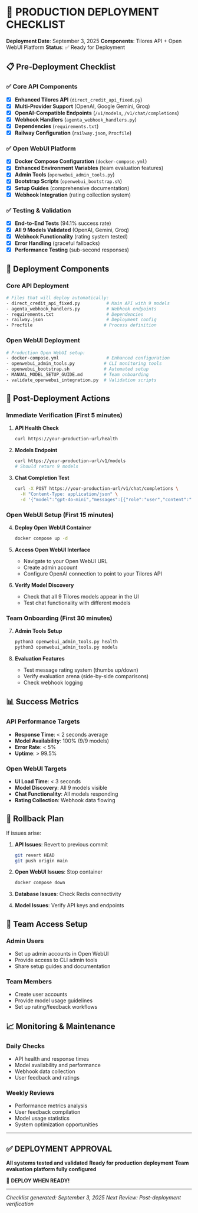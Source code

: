 # 🚀 PRODUCTION DEPLOYMENT CHECKLIST

**Deployment Date**: September 3, 2025
**Components**: Tilores API + Open WebUI Platform
**Status**: ✅ Ready for Deployment

## 📋 Pre-Deployment Checklist

### ✅ Core API Components

- [x] **Enhanced Tilores API** (`direct_credit_api_fixed.py`)
- [x] **Multi-Provider Support** (OpenAI, Google Gemini, Groq)
- [x] **OpenAI-Compatible Endpoints** (`/v1/models`, `/v1/chat/completions`)
- [x] **Webhook Handlers** (`agenta_webhook_handlers.py`)
- [x] **Dependencies** (`requirements.txt`)
- [x] **Railway Configuration** (`railway.json`, `Procfile`)

### ✅ Open WebUI Platform

- [x] **Docker Compose Configuration** (`docker-compose.yml`)
- [x] **Enhanced Environment Variables** (team evaluation features)
- [x] **Admin Tools** (`openwebui_admin_tools.py`)
- [x] **Bootstrap Scripts** (`openwebui_bootstrap.sh`)
- [x] **Setup Guides** (comprehensive documentation)
- [x] **Webhook Integration** (rating collection system)

### ✅ Testing & Validation

- [x] **End-to-End Tests** (94.1% success rate)
- [x] **All 9 Models Validated** (OpenAI, Gemini, Groq)
- [x] **Webhook Functionality** (rating system tested)
- [x] **Error Handling** (graceful fallbacks)
- [x] **Performance Testing** (sub-second responses)

## 🚀 Deployment Components

### Core API Deployment

```bash
# Files that will deploy automatically:
- direct_credit_api_fixed.py          # Main API with 9 models
- agenta_webhook_handlers.py          # Webhook endpoints
- requirements.txt                    # Dependencies
- railway.json                        # Deployment config
- Procfile                           # Process definition
```

### Open WebUI Deployment

```bash
# Production Open WebUI setup:
- docker-compose.yml                  # Enhanced configuration
- openwebui_admin_tools.py           # CLI monitoring tools
- openwebui_bootstrap.sh             # Automated setup
- MANUAL_MODEL_SETUP_GUIDE.md        # Team onboarding
- validate_openwebui_integration.py  # Validation scripts
```

## 🔧 Post-Deployment Actions

### Immediate Verification (First 5 minutes)

1. **API Health Check**

   ```bash
   curl https://your-production-url/health
   ```

2. **Models Endpoint**

   ```bash
   curl https://your-production-url/v1/models
   # Should return 9 models
   ```

3. **Chat Completion Test**
   ```bash
   curl -X POST https://your-production-url/v1/chat/completions \
     -H "Content-Type: application/json" \
     -d '{"model":"gpt-4o-mini","messages":[{"role":"user","content":"Hello"}]}'
   ```

### Open WebUI Setup (First 15 minutes)

4. **Deploy Open WebUI Container**

   ```bash
   docker compose up -d
   ```

5. **Access Open WebUI Interface**

   - Navigate to your Open WebUI URL
   - Create admin account
   - Configure OpenAI connection to point to your Tilores API

6. **Verify Model Discovery**
   - Check that all 9 Tilores models appear in the UI
   - Test chat functionality with different models

### Team Onboarding (First 30 minutes)

7. **Admin Tools Setup**

   ```bash
   python3 openwebui_admin_tools.py health
   python3 openwebui_admin_tools.py models
   ```

8. **Evaluation Features**
   - Test message rating system (thumbs up/down)
   - Verify evaluation arena (side-by-side comparisons)
   - Check webhook logging

## 📊 Success Metrics

### API Performance Targets

- **Response Time**: < 2 seconds average
- **Model Availability**: 100% (9/9 models)
- **Error Rate**: < 5%
- **Uptime**: > 99.5%

### Open WebUI Targets

- **UI Load Time**: < 3 seconds
- **Model Discovery**: All 9 models visible
- **Chat Functionality**: All models responding
- **Rating Collection**: Webhook data flowing

## 🚨 Rollback Plan

If issues arise:

1. **API Issues**: Revert to previous commit

   ```bash
   git revert HEAD
   git push origin main
   ```

2. **Open WebUI Issues**: Stop container

   ```bash
   docker compose down
   ```

3. **Database Issues**: Check Redis connectivity
4. **Model Issues**: Verify API keys and endpoints

## 👥 Team Access Setup

### Admin Users

- Set up admin accounts in Open WebUI
- Provide access to CLI admin tools
- Share setup guides and documentation

### Team Members

- Create user accounts
- Provide model usage guidelines
- Set up rating/feedback workflows

## 📈 Monitoring & Maintenance

### Daily Checks

- API health and response times
- Model availability and performance
- Webhook data collection
- User feedback and ratings

### Weekly Reviews

- Performance metrics analysis
- User feedback compilation
- Model usage statistics
- System optimization opportunities

---

## ✅ DEPLOYMENT APPROVAL

**All systems tested and validated**
**Ready for production deployment**
**Team evaluation platform fully configured**

🚀 **DEPLOY WHEN READY!**

---

_Checklist generated: September 3, 2025_
_Next Review: Post-deployment verification_
